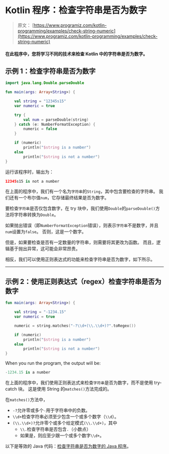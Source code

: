 # Kotlin 程序：检查字符串是否为数字

> 原文： [https://www.programiz.com/kotlin-programming/examples/check-string-numeric](https://www.programiz.com/kotlin-programming/examples/check-string-numeric)

#### 在此程序中，您将学习不同的技术来检查 Kotlin 中的字符串是否为数字。

## 示例 1：检查字符串是否为数字

```kt
import java.lang.Double.parseDouble

fun main(args: Array<String>) {

    val string = "12345s15"
    var numeric = true

    try {
        val num = parseDouble(string)
    } catch (e: NumberFormatException) {
        numeric = false
    }

    if (numeric)
        println("$string is a number")
    else
        println("$string is not a number")
}
```

运行该程序时，输出为：

```kt
12345s15 is not a number
```

在上面的程序中，我们有一个名为`字符串`的`String`，其中包含要检查的字符串。 我们还有一个布尔值`num`，它存储最终结果是否为数字。

要检查`字符串`是否仅包含数字，在 try 块中，我们使用`Double`的`parseDouble()`方法将字符串转换为`Double`。

如果抛出错误（即`NumberFormatException`错误），则表示`字符串`不是数字，并且`num`设置为`false`。 否则，这是一个数字。

但是，如果要检查是否有一定数量的字符串，则需要将其更改为函数。 而且，逻辑基于抛出异常，这可能会非常昂贵。

相反，我们可以使用正则表达式的功能来检查字符串是否为数字，如下所示。

* * *

## 示例 2：使用正则表达式（regex）检查字符串是否为数字

```kt
fun main(args: Array<String>) {

    val string = "-1234.15"
    var numeric = true

    numeric = string.matches("-?\\d+(\\.\\d+)?".toRegex())

    if (numeric)
        println("$string is a number")
    else
        println("$string is not a number")
}
```

When you run the program, the output will be:

```kt
-1234.15 is a number
```

在上面的程序中，我们使用正则表达式来检查`字符串`是否为数字，而不是使用 try-catch 块。 这是使用 String 的`matches()`方法完成的。

在`matches()`方法中，

*   `-?`允许零或多个`-`用于字符串中的负数。
*   `\\d+`检查字符串必须至少包含一个或多个数字（`\\d`）。
*   `(\\.\\d+)?`允许零个或多个给定模式`(\\.\\d+)`，其中
    *   `\\.`检查字符串是否包含`.`（小数点）
    *   如果是，则应至少跟一个或多个数字`\\d+`。

以下是等效的 Java 代码：[检查字符串是否为数字的 Java 程序](/java-programming/examples/check-string-numeric "Java program to check if a string is numeric or not")。